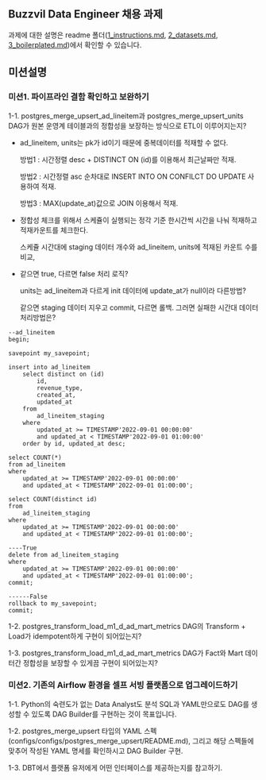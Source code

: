 ## Buzzvil Data Engineer 채용 과제


과제에 대한 설명은 readme 폴더([1_instructions.md](/readme/1_instructions.md), [2_datasets.md](/readme/2_datasets.md), [3_boilerplated.md](/readme/3_boilerplates.md))에서 확인할 수 있습니다.
## 미션설명

### 미션1. 파이프라인 결함 확인하고 보완하기

1-1. postgres_merge_upsert_ad_lineitem과 postgres_merge_upsert_units DAG가 원본 운영계 테이블과의 정합성을 보장하는 방식으로 ETL이 이루어지는지?

- ad_lineitem, units는 pk가 id이기 때문에 중복데이터를 적재할 수 없다.

  방법1 : 시간정렬 desc + DISTINCT ON (id)를 이용해서 최근날짜만 적재.

  방법2 : 시간정렬 asc 순차대로 INSERT INTO ON CONFILCT DO UPDATE 사용하여 적재.

  방법3 : MAX(update_at)값으로 JOIN 이용해서 적재.

- 정합성 체크를 위해서 스케쥴이 실행되는 정각 기준 한시간씩 시간을 나눠 적재하고 적재카운트를 체크한다.

  스케쥴 시간대에 staging 데이터 개수와 ad_lineitem, units에 적재된 카운트 수를 비교,

- 같으면 true, 다르면 false 처리 로직?

  units는 ad_lineitem과 다르게 init 데이터에 update_at가 null이라 다른방법?
  
  같으면 staging 데이터 지우고 commit, 다르면 롤백. 그러면 실패한 시간대 데이터 처리방법은?

```
--ad_lineitem
begin;

savepoint my_savepoint;

insert into	ad_lineitem
    select distinct on (id) 
        id,
	    revenue_type,
	    created_at,
	    updated_at
    from
	    ad_lineitem_staging
    where
	    updated_at >= TIMESTAMP'2022-09-01 00:00:00'
	    and updated_at < TIMESTAMP'2022-09-01 01:00:00'
    order by id, updated_at desc;

select COUNT(*)
from ad_lineitem
where
	updated_at >= TIMESTAMP'2022-09-01 00:00:00'
	and updated_at < TIMESTAMP'2022-09-01 01:00:00';

select COUNT(distinct id)
from
	ad_lineitem_staging
where
	updated_at >= TIMESTAMP'2022-09-01 00:00:00'
	and updated_at < TIMESTAMP'2022-09-01 01:00:00';

----True
delete from ad_lineitem_staging
where
	updated_at >= TIMESTAMP'2022-09-01 00:00:00'
	and updated_at < TIMESTAMP'2022-09-01 01:00:00';
commit;

------False
rollback to my_savepoint;
commit;
```

1-2. postgres_transform_load_m1_d_ad_mart_metrics DAG의 Transform + Load가 idempotent하게 구현이 되어있는지?

1-3. postgres_transform_load_m1_d_ad_mart_metrics DAG가 Fact와 Mart 데이터간 정합성을 보장할 수 있게끔 구현이 되어있는지?

### 미션2. 기존의 Airflow 환경을 셀프 서빙 플랫폼으로 업그레이드하기

1-1. Python의 숙련도가 없는 Data Analyst도 분석 SQL과 YAML만으로도 DAG를 생성할 수 있도록 DAG Builder를 구현하는 것이 목표입니다.

1-2. postgres_merge_upsert 타입의 YAML 스펙(configs/configs/postgres_merge_upsert/README.md), 그리고 해당 스펙들에 맞추어 작성된 YAML 명세를 확인하시고 DAG Builder 구현.

1-3. DBT에서 플랫폼 유저에게 어떤 인터페이스를 제공하는지를 참고하기.

